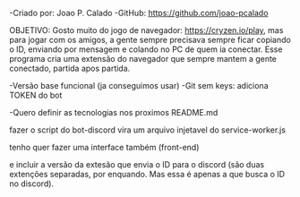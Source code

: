 -Criado por: Joao P. Calado
-GitHub: https://github.com/joao-pcalado


OBJETIVO: Gosto muito do jogo de navegador: https://cryzen.io/play, mas para jogar com os amigos, a gente sempre precisava sempre ficar copiando o ID, enviando por mensagem e colando no PC de quem ia conectar. Esse programa cria uma extensão do navegador que sempre mantem a gente conectado, partida apos partida.


-Versão base funcional (ja conseguimos usar)
-Git sem keys: adiciona TOKEN do bot

-Quero definir as tecnologias nos proximos README.md


fazer o script do bot-discord vira um arquivo injetavel do service-worker.js

tenho quer fazer uma interface também (front-end)

e incluir a versão da extesão que envia o ID para o discord (são duas extenções separadas, por enquando. Mas essa é apenas a que busca o ID no discord).